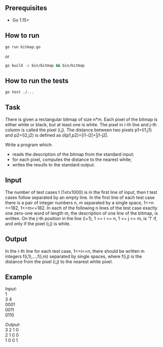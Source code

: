 ## Prerequisites
- Go 1.15+

## How to run
```bash
go run bitmap.go
```
or
```bash
go build -o bin/bitmap && bin/bitmap
```

## How to run the tests
```bash
go test ./...
```

## Task
There is given a rectangular bitmap of size n*m. Each pixel of the bitmap is either white or
black, but at least one is white. The pixel in i-th line and j-th column is called the pixel (i,j). The
distance between two pixels p1=(i1,j1) and p2=(i2,j2) is defined as d(p1,p2)=|i1-i2|+|j1-j2|.  

Write a program which:
- reads the description of the bitmap from the standard input;
- for each pixel, computes the distance to the nearest white;
- writes the results to the standard output.

## Input
The number of test cases t (1≤t≤1000) is in the first line of input, then t test cases follow separated by an empty line. In the first line of each test case there is a pair of integer numbers n, m separated by a single space, 1<=n <=182, 1<=m<=182. In each of the following n lines of the test case exactly one zero-one word of length m, the description of one line of the bitmap, is written. On the j-th position in the line (i+1), 1 <= i <= n, 1 <= j <= m, is '1' if, and only if the pixel (i,j) is white.

## Output
In the i-th line for each test case, 1<=i<=n, there should be written m integers f(i,1),...,f(i,m) separated by single spaces, where f(i,j) is the distance from the pixel (i,j) to the nearest white pixel.

## Example
*Input:*  
1  
3 4  
0001  
0011  
0110

*Output:*  
3 2 1 0  
2 1 0 0  
1 0 0 1  